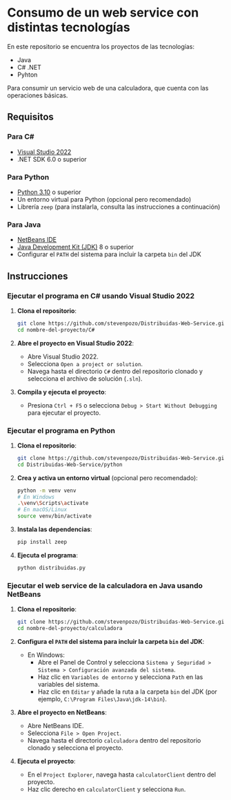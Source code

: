 
# Consumo de un web service con distintas tecnologías

En este repositorio se encuentra los proyectos de las tecnologías: 
- Java
- C# .NET
- Pyhton

Para consumir un servicio web de una calculadora, que cuenta con las operaciones básicas.

## Requisitos

### Para C#

- [Visual Studio 2022](https://visualstudio.microsoft.com/vs/)
- .NET SDK 6.0 o superior

### Para Python

- [Python 3.10](https://www.python.org/downloads/) o superior
- Un entorno virtual para Python (opcional pero recomendado)
- Librería `zeep` (para instalarla, consulta las instrucciones a continuación)

### Para Java

- [NetBeans IDE](https://netbeans.apache.org/download/index.html)
- [Java Development Kit (JDK)](https://www.oracle.com/java/technologies/javase-downloads.html) 8 o superior
- Configurar el `PATH` del sistema para incluir la carpeta `bin` del JDK

## Instrucciones

### Ejecutar el programa en C# usando Visual Studio 2022

1. **Clona el repositorio**:
    ```bash
    git clone https://github.com/stevenpozo/Distribuidas-Web-Service.git
    cd nombre-del-proyecto/C#
    ```

2. **Abre el proyecto en Visual Studio 2022**:
    - Abre Visual Studio 2022.
    - Selecciona `Open a project or solution`.
    - Navega hasta el directorio `C#` dentro del repositorio clonado y selecciona el archivo de solución (`.sln`).

3. **Compila y ejecuta el proyecto**:
    - Presiona `Ctrl + F5` o selecciona `Debug > Start Without Debugging` para ejecutar el proyecto.

### Ejecutar el programa en Python

1. **Clona el repositorio**:
    ```bash
    git clone https://github.com/stevenpozo/Distribuidas-Web-Service.git
    cd Distribuidas-Web-Service/python
    ```

2. **Crea y activa un entorno virtual** (opcional pero recomendado):
    ```bash
    python -m venv venv
    # En Windows
    .\venv\Scripts\activate
    # En macOS/Linux
    source venv/bin/activate
    ```

3. **Instala las dependencias**:
    ```bash
    pip install zeep
    ```

4. **Ejecuta el programa**:
    ```bash
    python distribuidas.py
    ```

### Ejecutar el web service de la calculadora en Java usando NetBeans

1. **Clona el repositorio**:
    ```bash
    git clone https://github.com/stevenpozo/Distribuidas-Web-Service.git
    cd nombre-del-proyecto/calculadora
    ```

2. **Configura el `PATH` del sistema para incluir la carpeta `bin` del JDK**:
    - En Windows:
        - Abre el Panel de Control y selecciona `Sistema y Seguridad > Sistema > Configuración avanzada del sistema`.
        - Haz clic en `Variables de entorno` y selecciona `Path` en las variables del sistema.
        - Haz clic en `Editar` y añade la ruta a la carpeta `bin` del JDK (por ejemplo, `C:\Program Files\Java\jdk-14\bin`).

3. **Abre el proyecto en NetBeans**:
    - Abre NetBeans IDE.
    - Selecciona `File > Open Project`.
    - Navega hasta el directorio `calculadora` dentro del repositorio clonado y selecciona el proyecto.

4. **Ejecuta el proyecto**:
    - En el `Project Explorer`, navega hasta `calculatorClient` dentro del proyecto.
    - Haz clic derecho en `calculatorClient` y selecciona `Run`.

   
